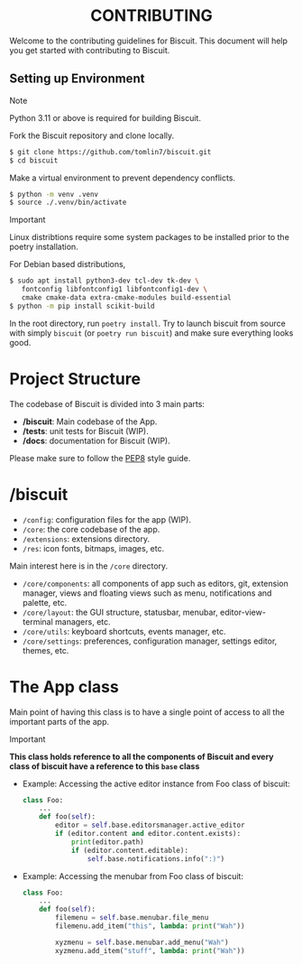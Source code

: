<h1 align="center">CONTRIBUTING</h1>

Welcome to the contributing guidelines for Biscuit. This document will help you get started with contributing to Biscuit.

## Setting up Environment

> [!NOTE]
> Python 3.11 or above is required for building Biscuit.

Fork the Biscuit repository and clone locally.

```bash
$ git clone https://github.com/tomlin7/biscuit.git
$ cd biscuit
```

Make a virtual environment to prevent dependency conflicts.

```bash
$ python -m venv .venv
$ source ./.venv/bin/activate
```

> [!IMPORTANT]
> Linux distribtions require some system packages to be installed prior to the poetry installation.
>
> For Debian based distributions,
> ```bash
> $ sudo apt install python3-dev tcl-dev tk-dev \
>    fontconfig libfontconfig1 libfontconfig1-dev \
>    cmake cmake-data extra-cmake-modules build-essential
> $ python -m pip install scikit-build
> ```

In the root directory, run `poetry install`. Try to launch biscuit from source with simply `biscuit` (or `poetry run biscuit`) and make sure everything looks good.

# Project Structure

The codebase of Biscuit is divided into 3 main parts:

- **/biscuit**: Main codebase of the App.
- **/tests**: unit tests for Biscuit (WIP).
- **/docs**: documentation for Biscuit (WIP).

Please make sure to follow the [PEP8](https://www.python.org/dev/peps/pep-0008/) style guide.

# /biscuit

- `/config`: configuration files for the app (WIP).
- `/core`: the core codebase of the app.
- `/extensions`: extensions directory.
- `/res`: icon fonts, bitmaps, images, etc.

Main interest here is in the `/core` directory.

- `/core/components`: all components of app such as editors, git, extension manager, views and floating views such as menu, notifications and palette, etc.
- `/core/layout`: the GUI structure, statusbar, menubar, editor-view-terminal managers, etc.
- `/core/utils`: keyboard shortcuts, events manager, etc.
- `/core/settings`: preferences, configuration manager, settings editor, themes, etc.

# The App class

Main point of having this class is to have a single point of access to all the important parts of the app.

> [!IMPORTANT]  
> **This class holds reference to all the components of Biscuit and every class of biscuit have a reference to this `base` class**

- Example: Accessing the active editor instance from Foo class of biscuit:

  ```py
  class Foo:
      ...
      def foo(self):
          editor = self.base.editorsmanager.active_editor
          if (editor.content and editor.content.exists):
              print(editor.path)
              if (editor.content.editable):
                  self.base.notifications.info(":)")
  ```

- Example: Accessing the menubar from Foo class of biscuit:

  ```py
  class Foo:
      ...
      def foo(self):
          filemenu = self.base.menubar.file_menu
          filemenu.add_item("this", lambda: print("Wah"))

          xyzmenu = self.base.menubar.add_menu("Wah")
          xyzmenu.add_item("stuff", lambda: print("Wah"))
  ```
